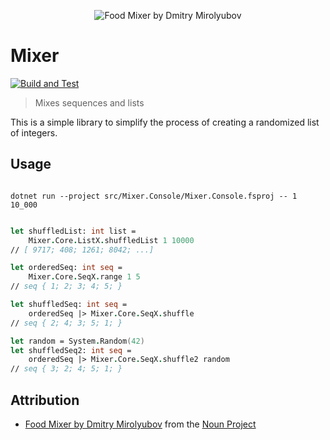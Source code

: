 <p align="center">
  <img src="./assets/mixer.svg" alt="Food Mixer by Dmitry Mirolyubov">
</p>

# Mixer

[![Build and Test](https://github.com/the-pat/Mixer/actions/workflows/build-and-test.yml/badge.svg)](https://github.com/the-pat/Mixer/actions/workflows/build-and-test.yml)

> Mixes sequences and lists

This is a simple library to simplify the process of creating a randomized list of integers.

## Usage

```

dotnet run --project src/Mixer.Console/Mixer.Console.fsproj -- 1 10_000

```

```fsharp

let shuffledList: int list =
    Mixer.Core.ListX.shuffledList 1 10000
// [ 9717; 408; 1261; 8042; ...]

let orderedSeq: int seq =
    Mixer.Core.SeqX.range 1 5
// seq { 1; 2; 3; 4; 5; }

let shuffledSeq: int seq =
    orderedSeq |> Mixer.Core.SeqX.shuffle
// seq { 2; 4; 3; 5; 1; }

let random = System.Random(42)
let shuffledSeq2: int seq =
    orderedSeq |> Mixer.Core.SeqX.shuffle2 random
// seq { 3; 2; 4; 5; 1; }

```

## Attribution

- [Food Mixer by Dmitry Mirolyubov](https://thenounproject.com/term/food-mixer/1234394/) from the [Noun Project](https://thenounproject.com/)
